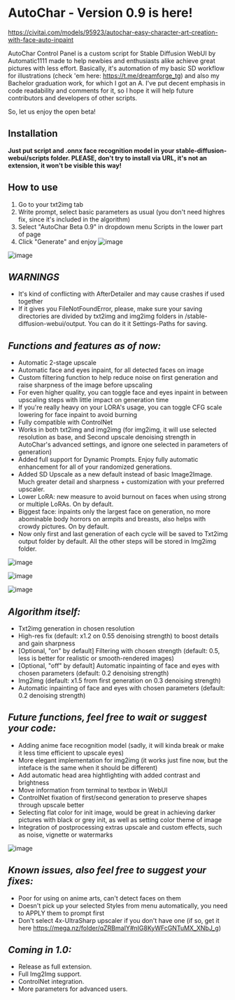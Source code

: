 # AutoChar - Version 0.9 is here!
https://civitai.com/models/95923/autochar-easy-character-art-creation-with-face-auto-inpaint

AutoChar Control Panel is a custom script for Stable Diffusion WebUI by Automatic1111 made to help newbies and enthusiasts alike achieve great pictures with less effort.
Basically, it's automation of my basic SD workflow for illustrations (check 'em here: https://t.me/dreamforge_tg) and also my Bachelor graduation work, for which I got an A. I've put decent emphasis in code readability and comments for it, so I hope it will help future contributors and developers of other scripts.  

So, let us enjoy the open beta!

## Installation
**Just put script and .onnx face recognition model in your stable-diffusion-webui/scripts folder. PLEASE, don't try to install via URL, it's not an extension, it won't be visible this way!**

## How to use
1. Go to your txt2img tab
2. Write prompt, select basic parameters as usual (you don't need highres fix, since it's included in the algorithm)
3. Select "AutoChar Beta 0.9" in dropdown menu Scripts in the lower part of page
4. Click "Generate" and enjoy
![image](https://github.com/alexv0iceh/AutoChar/assets/74978526/16919ca6-1de3-4052-a2fd-6729c9e890e5)

![image](https://github.com/alexv0iceh/AutoChar/assets/74978526/ce325cd3-9f7d-4c4b-9b79-ffa8df158171)


## _WARNINGS_

- It's kind of conflicting with AfterDetailer and may cause crashes if used together
- If it gives you FileNotFoundError, please, make sure your saving directories are divided by txt2img and img2img folders in /stable-diffusion-webui/output. You can do it it Settings-Paths for saving.

## _Functions and features as of now:_
- Automatic 2-stage upscale
- Automatic face and eyes inpaint, for all detected faces on image
- Custom filtering function to help reduce noise on first generation and raise sharpness of the image before upscaling
- For even higher quality, you can toggle face and eyes inpaint in between upscaling steps with little impact on generation time
- If you're really heavy on your LORA's usage, you can toggle CFG scale lowering for face inpaint to avoid burning
- Fully compatible with ControlNet
- Works in both txt2img and img2img (for img2img, it will use selected resolution as base, and Second upscale denoising strength in AutoChar's advanced settings, and ignore one selected in parameters of generation)
- Added full support for Dynamic Prompts. Enjoy fully automatic enhancement for all of your randomized generations.
- Added SD Upscale as a new default instead of basic Image2Image. Much greater detail and sharpness + customization with your preferred upscaler.
- Lower LoRA: new measure to avoid burnout on faces when using strong or multiple LoRAs. On by default.
- Biggest face: inpaints only the largest face on generation, no more abominable body horrors on armpits and breasts, also helps with crowdy pictures. On by default.
- Now only first and last generation of each cycle will be saved to Txt2img output folder by default. All the other steps will be stored in Img2img folder.

![image](https://github.com/alexv0iceh/AutoChar/assets/74978526/36794ff7-6c07-4356-8268-28f93ab63556)

![image](https://github.com/alexv0iceh/AutoChar/assets/74978526/798a92e9-0105-4b39-85b6-5b89048a108e)

![image](https://github.com/alexv0iceh/AutoChar/assets/74978526/2b60ba4f-86af-4c53-a4f3-2d85d3f03e10)

## _Algorithm itself:_
- Txt2img generation in chosen resolution
- High-res fix (default: x1.2 on 0.55 denoising strength) to boost details and gain sharpness
- [Optional, "on" by default] Filtering with chosen strength (default: 0.5, less is better for realistic or smooth-rendered images)
- [Optional, "off" by default] Automatic inpainting of face and eyes with chosen parameters (default: 0.2 denoising strength)
- Img2img (default: x1.5 from first generation on 0.3 denoising strength)
- Automatic inpainting of face and eyes with chosen parameters (default: 0.2 denoising strength)

## _Future functions, feel free to wait or suggest your code:_
- Adding anime face recognition model (sadly, it will kinda break or make it less time efficient to upscale eyes)
- More elegant implementation for img2img (it works just fine now, but the inteface is the same when it should be different)
- Add automatic head area hightlighting with added contrast and brightness
- Move information from terminal to textbox in WebUI
- ControlNet fixation of first/second generation to preserve shapes through upscale better
- Selecting flat color for init image, would be great in achieving darker pictures with black or grey init, as well as setting color theme of image
- Integration of postprocessing extras upscale and custom effects, such as noise, vignette or watermarks
  
![image](https://github.com/alexv0iceh/AutoChar/assets/74978526/4da581ed-3e00-4abc-88e3-f41710f37cee)

## _Known issues, also feel free to suggest your fixes:_
- Poor for using on anime arts, can't detect faces on them
- Doesn't pick up your selected Styles from menu automatically, you need to APPLY them to prompt first
- Don't select 4x-UltraSharp upscaler if you don't have one (if so, get it here https://mega.nz/folder/qZRBmaIY#nIG8KyWFcGNTuMX_XNbJ_g)

## _Coming in 1.0:_
- Release as full extension.
- Full Img2Img support.
- ControlNet integration.
- More parameters for advanced users.
